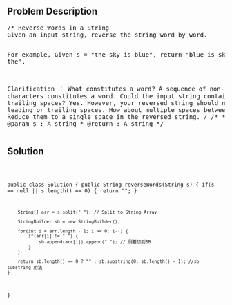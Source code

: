 <!--
<style>
  body { font-family: Arial, sans-serif; }
  .container { max-width: 500px; margin: auto; padding: 20px; }
  .comment-block { background-color: #f9f9f9; padding: 10px; border-left: 5px solid #ccc; }
  .code-block { background-color: #f4f4f4; padding: 10px; border: 1px solid #ddd; }
</style>
-->

<div class='container'>
<h2>Problem Description</h2>
<div class='comment-block'>
<pre>
/* Reverse Words in a String
Given an input string, reverse the string word by word.

For example,
Given s = "the sky is blue",
return "blue is sky the".

Clarification ：
What constitutes a word?
A sequence of non-space characters constitutes a word.
Could the input string contain leading or trailing spaces?
Yes. However, your reversed string should not contain leading or trailing spaces.
How about multiple spaces between two words?
Reduce them to a single space in the reversed string.
*/
    /**
     * @param s : A string
     * @return : A string
     */
</pre>
</div>

<h2>Solution</h2>
<div class='code-block'>
<pre><code class='language-java'>

public class Solution {
    public String reverseWords(String s) {
        if(s == null || s.length() == 0) {
            return "";
        }
        
        String[] arr = s.split(" "); // Split to String Array
        
        StringBuilder sb = new StringBuilder();

        for(int i = arr.length - 1; i >= 0; i--) {
            if(arr[i] != " ") {
                sb.append(arr[i]).append(" "); // 倒着加到SB
            }
        } 
        
        return sb.length() == 0 ? "" : sb.substring(0, sb.length() - 1); //sb substring 用法
    }
}
</code></pre>
</div>
</div>
